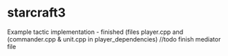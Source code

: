 # starcraft3

Example tactic implementation - finished (files player.cpp and (commander.cpp & unit.cpp in player_dependencies) 
//todo
finish mediator file
 
